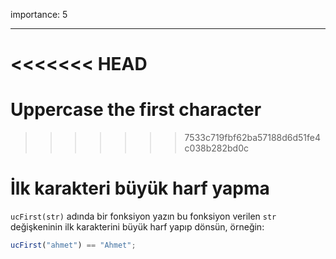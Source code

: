 importance: 5

---

<<<<<<< HEAD
=======
# Uppercase the first character
>>>>>>> 7533c719fbf62ba57188d6d51fe4c038b282bd0c

# İlk karakteri büyük harf yapma

`ucFirst(str)` adında bir fonksiyon yazın bu fonksiyon verilen `str` değişkeninin ilk karakterini büyük harf yapıp dönsün, örneğin:

```js
ucFirst("ahmet") == "Ahmet";
```
